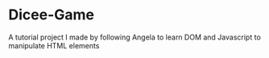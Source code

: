 # Dicee-Game
A tutorial project I made by following Angela to learn DOM and Javascript to manipulate HTML elements
